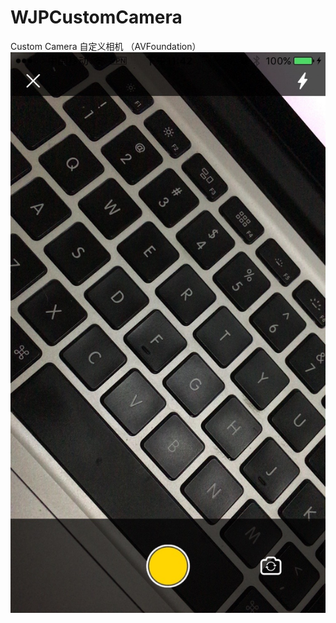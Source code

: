 # WJPCustomCamera
Custom Camera 自定义相机 （AVFoundation）
![image](http://github.com/WeiJP/WJPCustomCamera/raw/master/IMG_1744.jpg)
